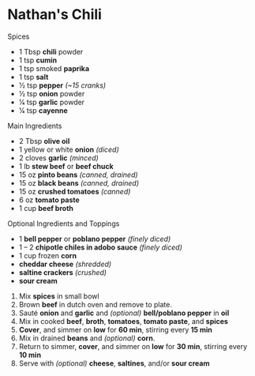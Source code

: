 # Nathan's Chili

Spices
* 1 Tbsp **chili** powder
* 1 tsp **cumin**
* 1 tsp smoked **paprika**
* 1 tsp **salt**
* 1⁄2 tsp **pepper** *(~15 cranks)*
* 1⁄2 tsp **onion** powder
* 1⁄4 tsp **garlic** powder
* 1⁄4 tsp **cayenne**

Main Ingredients
* 2 Tbsp **olive oil**
* 1 yellow or white **onion** *(diced)*
* 2 cloves **garlic** *(minced)*
* 1 lb **stew beef** or **beef chuck**
* 15 oz **pinto beans** *(canned, drained)*
* 15 oz **black beans** *(canned, drained)*
* 15 oz **crushed tomatoes** *(canned)*
* 6 oz **tomato paste**
* 1 cup **beef broth**

Optional Ingredients and Toppings
* 1 **bell pepper** or **poblano pepper** *(finely diced)*
* 1 – 2 **chipotle chiles in adobo sauce** *(finely diced)*
* 1 cup frozen **corn**
* **cheddar cheese** *(shredded)*
* **saltine crackers** *(crushed)*
* **sour cream**

1. Mix **spices** in small bowl
1. Brown **beef** in dutch oven and remove to plate.
1. Sauté **onion** and **garlic** and *(optional)* **bell/poblano pepper** in **oil**
1. Mix in cooked **beef**, **broth**, **tomatoes**, **tomato paste**, and **spices**
1. **Cover**, and simmer on **low** for **60 min**, stirring every **15 min**
1. Mix in drained **beans** and *(optional)* **corn**.
1. Return to simmer, **cover**, and simmer on **low** for **30 min**, stirring every **10 min**
1. Serve with *(optional)* **cheese**, **saltines**, and/or **sour cream**
